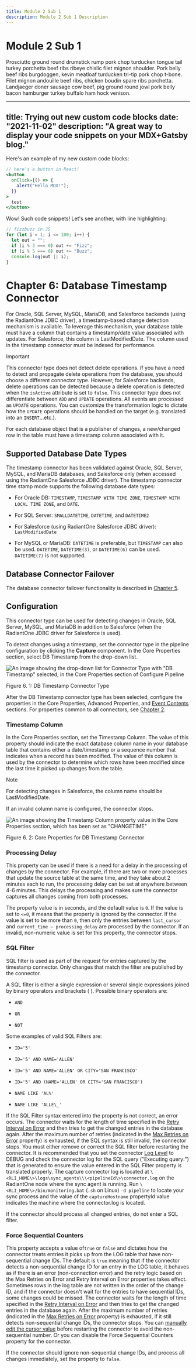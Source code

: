```yaml
---
title: Module 2 Sub 1
description: Module 2 Sub 1 Description
---
```


# Module 2 Sub 1

Prosciutto ground round drumstick rump pork chop turducken tongue tail turkey porchetta beef ribs ribeye chislic filet mignon shoulder. Pork belly beef ribs burgdoggen, kevin meatloaf turducken tri-tip pork chop t-bone. Filet mignon andouille beef ribs, chicken boudin spare ribs porchetta. Landjaeger doner sausage cow beef, pig ground round jowl pork belly bacon hamburger turkey buffalo ham hock venison.

---
title: Trying out new custom code blocks
date: "2021-11-02"
description: "A great way to display your code snippets on your MDX+Gatsby blog."
---

Here's an example of my new custom code blocks:

```jsx
// here's a button in React!
<button
  onClick={() => {
    alert("Hello MDX!");
  }}
>
  test
</button>
```

Wow! Such code snippets!
Let's see another, with line highlighting:

```js
// fizzbuzz in JS
for (let i = 1; i <= 100; i++) {
  let out = "";
  if (i % 3 === 0) out += "Fizz";
  if (i % 5 === 0) out += "Buzz";
  console.log(out || i);
}
```

# Chapter 6: Database Timestamp Connector

For Oracle, SQL Server, MySQL, MariaDB, and Salesforce backends (using the RadiantOne JDBC driver), a timestamp-based change detection mechanism is available. To leverage this mechanism, your database table must have a column that contains a timestamp/date value associated with updates. For Salesforce, this column is LastModifiedDate. The column used in the timestamp connector must be indexed for performance.

>[!important]
>This connector type does not detect delete operations. If you have a need to detect and propagate delete operations from the database, you should choose a different connector type. However, for Salesforce backends, delete operations can be detected because a delete operation is detected when the `isActive` attribute is set to `false`.
>This connector type does not differentiate between `ADD` and `UPDATE` operations. All events are processed as `UPDATE` operations. You can customize the transformation logic to dictate how the `UPDATE` operations should be handled on the target (e.g. translated into an `INSERT`…etc.).

For each database object that is a publisher of changes, a new/changed row in the table must have a timestamp column associated with it.

## Supported Database Date Types

The timestamp connector has been validated against Oracle, SQL Server, MySQL, and MariaDB databases, and Salesforce only (when accessed using the RadiantOne Salesforce JDBC driver). The timestamp connector time stamp mode supports the following database date types:

- For Oracle DB: `TIMESTAMP`, `TIMESTAMP WITH TIME ZONE`, `TIMESTAMP WITH LOCAL TIME ZONE`, and `DATE`.

- For SQL Server: `SMALLDATETIME`, `DATETIME`, and `DATETIME2`

- For Salesforce (using RadiantOne Salesforce JDBC driver): `LastModifiedDate`

- For MySQL or MariaDB: `DATETIME` is preferable, but `TIMESTAMP` can also be used. `DATETIME`, `DATETIME(3)`, or `DATETIME(6)` can be used. `DATETIME(7)` is not supported.

## Database Connector Failover

The database connector failover functionality is described in [Chapter 5](#database-connector-failover).

## Configuration

This connector type can be used for detecting changes in Oracle, SQL Server, MySQL, and MariaDB in addition to Salesforce (when the RadiantOne JDBC driver for Salesforce is used).

To detect changes using a timestamp, set the connector type in the pipeline configuration by clicking the **Capture** component. In the Core Properties section, select DB Timestamp from the drop-down list.

![An image showing the drop-down list for Connector Type with "DB Timestamp" selected, in the Core Properties section of Configure Pipeline](media/image18.png)

Figure 6. 1: DB Timestamp Connector Type

After the DB Timestamp connector type has been selected, configure the properties in the Core Properties, Advanced Properties, and [Event Contents](02-configuring-connector-types-and-properties.md#event-contents) sections. For properties common to all connectors, see [Chapter 2](02-configuring-connector-types-and-properties.md#common-properties-for-all-connectors).

### Timestamp Column

In the Core Properties section, set the Timestamp Column. The value of this property should indicate the exact database column name in your database table that contains either a date/timestamp or a sequence number that indicates when a record has been modified. The value of this column is used by the connector to determine which rows have been modified since the last time it picked up changes from the table.

>[!note]
>For detecting changes in Salesforce, the column name should be LastModifiedDate.

If an invalid column name is configured, the connector stops.

![An image showing the Timestamp Column property value in the Core Properties section, which has been set as "CHANGETIME"](media/image19.png)

Figure 6. 2: Core Properties for DB Timestamp Connector

### Processing Delay

This property can be used if there is a need for a delay in the processing of changes by the connector. For example, if there are two or more processes that update the source table at the same time, and they take about 2 minutes each to run, the processing delay can be set at anywhere between 4-6 minutes. This delays the processing and makes sure the connector captures all changes coming from both processes.

The property value is in seconds, and the default value is `0`. If the value is set to `<=0`, it means that the property is ignored by the connector. If the value is set to be more than `0`, then only the entries between `last_cursor` and `current_time – processing_delay` are processed by the connector. If an invalid, non-numeric value is set for this property, the connector stops.

### SQL Filter

SQL filter is used as part of the request for entries captured by the timestamp connector. Only changes that match the filter are published by the connector.

A SQL filter is either a single expression or several single expressions joined by binary operators and brackets ( ). Possible binary operators are:

- `AND`

- `OR`

- `NOT`

Some examples of valid SQL Filters are:

- `ID='5'`

- `ID='5' AND NAME='ALLEN'`

- `ID='5' AND NAME='ALLEN' OR CITY='SAN FRANCISCO'`

- `ID='5' AND (NAME='ALLEN' OR CITY='SAN FRANCISCO')`

- `NAME LIKE 'AL%'`

- `NAME LIKE 'ALLE\_'`

If the SQL Filter syntax entered into the property is not correct, an error occurs. The connector waits for the length of time specified in the [Retry Interval on Error](02-configuring-connector-types-and-properties.md#retry-interval-on-error) and then tries to get the changed entries in the database again. After the maximum number of retries (indicated in the [Max Retries on Error](02-configuring-connector-types-and-properties.md#max-retries-on-error) property) is exhausted, if the SQL syntax is still invalid, the connector stops. You must either remove or correct the SQL filter before restarting the connector. It is recommended that you set the connector [Log Level](02-configuring-connector-types-and-properties.md#log-level) to DEBUG and check the connector log for the SQL query ("Executing query:") that is generated to ensure the value entered in the SQL Filter property is translated properly. The capture connector log is located at `\<RLI_HOME\>\logs\sync_agents\\\<pipelineId\>\connector.log` on the RadiantOne node where the sync agent is running. Run `\<RLI_HOME\>/bin/monitoring.bat` (`.sh` on Linux) `-d pipeline` to locate your sync process and the value of the `captureHostname` propertyId value indicates the machine where the connector.log is located.

If the connector should process all changed entries, do not enter a SQL filter.

### Force Sequential Counters

This property accepts a value of`true` or `false` and dictates how the connector treats entries it picks up from the LOG table that have non-sequential change IDs. The default is `true` meaning that if the connector detects a non-sequential change ID for an entry in the LOG table, it behaves as if there is an error (non-connection error) and the retry logic based on the Max Retries on Error and Retry Interval on Error properties takes effect. Sometimes rows in the log table are not written in the order of the change ID, and if the connector doesn't wait for the entries to have sequential IDs, some changes could be missed. The connector waits for the length of time specified in the [Retry Interval on Error](02-configuring-connector-types-and-properties.md#retry-interval-on-error) and then tries to get the changed entries in the database again. After the maximum number of retries (indicated in the [Max Retries on Error](02-configuring-connector-types-and-properties.md#max-retries-on-error) property) is exhausted, if it still detects non-sequential change IDs, the connector stops. You can [manually edit the cursor value](01-overview.md#manually-updating-connector-cursor) before restarting the connector to avoid the non-sequential number. Or you can disable the Force Sequential Counters property for the connector.

If the connector should ignore non-sequential change IDs, and process all changes immediately, set the property to `false`.
